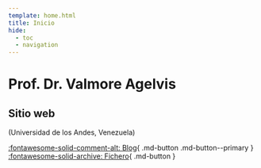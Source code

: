 ```yaml
---
template: home.html
title: Inicio
hide:
  - toc
  - navigation
---
```


# Prof. Dr. Valmore Agelvis
## Sitio web
(Universidad de los Andes, Venezuela)

[ :fontawesome-solid-comment-alt: Blog](blog){ .md-button .md-button--primary }
[ :fontawesome-solid-archive: Fichero](fichas){ .md-button }
